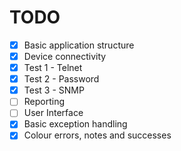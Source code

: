 # TODO

- [x] Basic application structure
- [x] Device connectivity
- [x] Test 1 - Telnet
- [x] Test 2 - Password
- [x] Test 3 - SNMP
- [ ] Reporting
- [ ] User Interface
- [x] Basic exception handling
- [x] Colour errors, notes and successes
